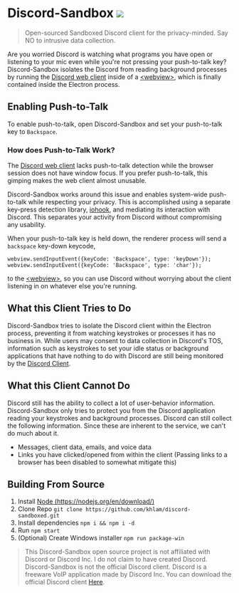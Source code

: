 # Discord-Sandbox <a href="https://github.com/khlam/discord-sandboxed/releases/latest"><img src="https://img.shields.io/badge/download-latest-green.svg"></a>

> Open-sourced Sandboxed Discord client for the privacy-minded. Say NO to intrusive data collection.


Are you worried Discord is watching what programs you have open or listening to your mic even while you're not pressing your push-to-talk key?
Discord-Sandbox isolates the Discord from reading background processes by running the [Discord web client](https://discordapp.com/) inside of a [\<webview>](https://developer.chrome.com/apps/tags/webview), which is finally contained inside the Electron process.

## Enabling Push-to-Talk
To enable push-to-talk, open Discord-Sandbox and set your push-to-talk key to `Backspace`. 

### How does Push-to-Talk Work?

The [Discord web client](https://discordapp.com/) lacks push-to-talk detection while the browser session does not have window focus.
If you prefer push-to-talk, this gimping makes the web client almost unusable.

Discord-Sandbox works around this issue and enables system-wide push-to-talk while respecting your privacy. 
This is accomplished using a separate key-press detection library, [iohook](https://www.npmjs.com/package/iohook), and mediating its interaction with Discord.
This separates your activity from Discord without compromising any usability.

When your push-to-talk key is held down, the renderer process will send a `backspace` key-down keycode,

`
webview.sendInputEvent({keyCode: 'Backspace', type: 'keyDown'});
webview.sendInputEvent({keyCode: 'Backspace', type: 'char'});
`

to the [\<webview>](https://developer.chrome.com/apps/tags/webview), so you can use Discord without worrying about the client listening in on whatever else you're running.

## What this Client Tries to Do
Discord-Sandbox tries to isolate the Discord client within the Electron process, preventing it from watching keystrokes or processes it has no business in.
While users may consent to data collection in Discord's TOS, information such as keystrokes to set your idle status or background applications that have nothing to do with Discord are still being monitored by the [Discord Client](https://discordapp.com/download).

## What this Client Cannot Do
Discord still has the ability to collect a lot of user-behavior information.
Discord-Sandbox only tries to protect you from the Discord application reading your keystrokes and background processes.
Discord can still collect the following information. Since these are inherent to the service, we can't do much about it.

- Messages, client data, emails, and voice data
- Links you have clicked/opened from within the client (Passing links to a browser has been disabled to somewhat mitigate this)


## Building From Source
1. Install [Node (https://nodejs.org/en/download/)](https://nodejs.org/en/download/)
2. Clone Repo `git clone https://github.com/khlam/discord-sandboxed.git`
3. Install dependencies `npm i && npm i -d`
4. Run `npm start`
5. (Optional) Create Windows installer `npm run package-win`




> This Discord-Sandbox open source project is not affiliated with Discord or Discord Inc.
I do not claim to have created Discord.
Discord-Sandbox is not the official Discord client.
Discord is a freeware VoIP application made by Discord Inc.
You can download the official Discord client [Here](https://discordapp.com/download).